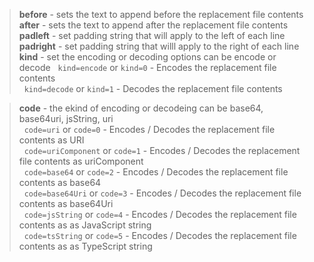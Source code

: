>**before** - sets the text to append before the replacement file contents  
>**after**  - sets the text to append after the replacement file contents  
>**padleft**  - set padding string that will apply to the left of each line  
>**padright** - set padding string that willl apply to the right of each line  
>**kind** - set the encoding or decoding options
can be encode or decode
>&nbsp;&nbsp;`kind=encode` or `kind=0` - Encodes the replacement file contents  
>&nbsp;&nbsp;`kind=decode` or `kind=1` - Decodes the replacement file contents  

>**code** - the ekind of encoding or decodeing can be base64, base64uri, jsString, uri  
>&nbsp;&nbsp;`code=uri` or `code=0` - Encodes / Decodes the replacement file contents as URI  
>&nbsp;&nbsp;`code=uriComponent` or `code=1` - Encodes / Decodes the replacement file contents as uriComponent  
>&nbsp;&nbsp;`code=base64` or `code=2` - Encodes / Decodes the replacement file contents as base64  
>&nbsp;&nbsp;`code=base64Uri` or `code=3` - Encodes / Decodes the replacement file contents as base64Uri  
>&nbsp;&nbsp;`code=jsString` or `code=4` - Encodes / Decodes the replacement file contents as as JavaScript string  
>&nbsp;&nbsp;`code=tsString` or `code=5` - Encodes / Decodes the replacement file contents as as TypeScript string  